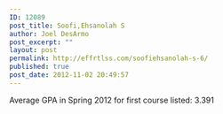 ```yaml
---
ID: 12089
post_title: Soofi,Ehsanolah S
author: Joel DesArmo
post_excerpt: ""
layout: post
permalink: http://effrtlss.com/soofiehsanolah-s-6/
published: true
post_date: 2012-11-02 20:49:57
---
```

<p>Average GPA in Spring 2012 for first course listed: 3.391</p>